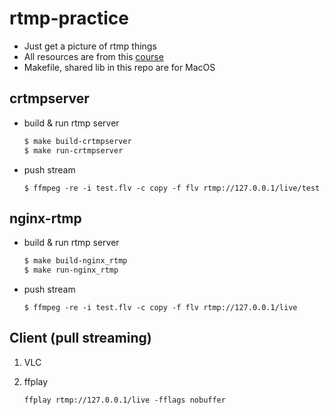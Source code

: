 # rtmp-practice

  * Just get a picture of rtmp things
  * All resources are from this [course](https://www.udemy.com/course/cffmpeg-ffmpegqt5opencv/)
  * Makefile, shared lib in this repo are for MacOS

## crtmpserver

  * build & run rtmp server

      ```bash
      $ make build-crtmpserver
      $ make run-crtmpserver
      ```
 
  * push stream

      ```
      $ ffmpeg -re -i test.flv -c copy -f flv rtmp://127.0.0.1/live/test
      ```

## nginx-rtmp

  * build & run rtmp server

      ```bash
      $ make build-nginx_rtmp
      $ make run-nginx_rtmp
      ```

  * push stream

      ```
      $ ffmpeg -re -i test.flv -c copy -f flv rtmp://127.0.0.1/live
      ```

## Client (pull streaming)

  1. VLC
  1. ffplay

      ```
      ffplay rtmp://127.0.0.1/live -fflags nobuffer
      ```
